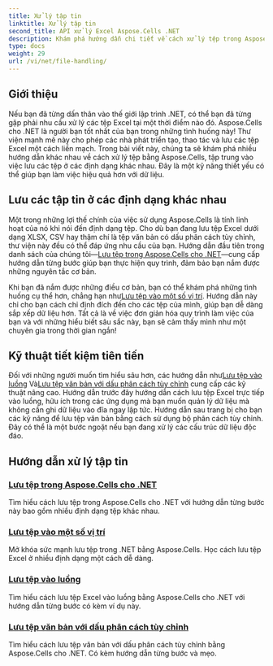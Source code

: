 ```yaml
---
title: Xử lý tập tin
linktitle: Xử lý tập tin
second_title: API xử lý Excel Aspose.Cells .NET
description: Khám phá hướng dẫn chi tiết về cách xử lý tệp trong Aspose.Cells cho .NET, bao gồm lưu vào nhiều định dạng, vị trí và dấu phân cách tùy chỉnh khác nhau.
type: docs
weight: 29
url: /vi/net/file-handling/
---
```

## Giới thiệu

Nếu bạn đã từng dấn thân vào thế giới lập trình .NET, có thể bạn đã từng gặp phải nhu cầu xử lý các tệp Excel tại một thời điểm nào đó. Aspose.Cells cho .NET là người bạn tốt nhất của bạn trong những tình huống này! Thư viện mạnh mẽ này cho phép các nhà phát triển tạo, thao tác và lưu các tệp Excel một cách liền mạch. Trong bài viết này, chúng ta sẽ khám phá nhiều hướng dẫn khác nhau về cách xử lý tệp bằng Aspose.Cells, tập trung vào việc lưu các tệp ở các định dạng khác nhau. Đây là một kỹ năng thiết yếu có thể giúp bạn làm việc hiệu quả hơn với dữ liệu.

## Lưu các tập tin ở các định dạng khác nhau
Một trong những lợi thế chính của việc sử dụng Aspose.Cells là tính linh hoạt của nó khi nói đến định dạng tệp. Cho dù bạn đang lưu tệp Excel dưới dạng XLSX, CSV hay thậm chí là tệp văn bản có dấu phân cách tùy chỉnh, thư viện này đều có thể đáp ứng nhu cầu của bạn. Hướng dẫn đầu tiên trong danh sách của chúng tôi—[Lưu tệp trong Aspose.Cells cho .NET](./file-saving-files-in-aspose-cells-for-net/)—cung cấp hướng dẫn từng bước giúp bạn thực hiện quy trình, đảm bảo bạn nắm được những nguyên tắc cơ bản.

 Khi bạn đã nắm được những điều cơ bản, bạn có thể khám phá những tình huống cụ thể hơn, chẳng hạn như[Lưu tệp vào một số vị trí](./file-saving-file-to-some-location/). Hướng dẫn này chỉ cho bạn cách chỉ định đích đến cho các tệp của mình, giúp bạn dễ dàng sắp xếp dữ liệu hơn. Tất cả là về việc đơn giản hóa quy trình làm việc của bạn và với những hiểu biết sâu sắc này, bạn sẽ cảm thấy mình như một chuyên gia trong thời gian ngắn!

## Kỹ thuật tiết kiệm tiên tiến
 Đối với những người muốn tìm hiểu sâu hơn, các hướng dẫn như[Lưu tệp vào luồng](./file-saving-file-to-stream/) Và[Lưu tệp văn bản với dấu phân cách tùy chỉnh](./file-saving-text-file-with-custom-separator/) cung cấp các kỹ thuật nâng cao. Hướng dẫn trước đây hướng dẫn cách lưu tệp Excel trực tiếp vào luồng, hữu ích trong các ứng dụng mà bạn muốn quản lý dữ liệu mà không cần ghi dữ liệu vào đĩa ngay lập tức. Hướng dẫn sau trang bị cho bạn các kỹ năng để lưu tệp văn bản bằng cách sử dụng bộ phân cách tùy chỉnh. Đây có thể là một bước ngoặt nếu bạn đang xử lý các cấu trúc dữ liệu độc đáo.

## Hướng dẫn xử lý tập tin
### [Lưu tệp trong Aspose.Cells cho .NET](./file-saving-files-in-aspose-cells-for-net/)
Tìm hiểu cách lưu tệp trong Aspose.Cells cho .NET với hướng dẫn từng bước này bao gồm nhiều định dạng tệp khác nhau.
### [Lưu tệp vào một số vị trí](./file-saving-file-to-some-location/)
Mở khóa sức mạnh lưu tệp trong .NET bằng Aspose.Cells. Học cách lưu tệp Excel ở nhiều định dạng một cách dễ dàng.
### [Lưu tệp vào luồng](./file-saving-file-to-stream/)
Tìm hiểu cách lưu tệp Excel vào luồng bằng Aspose.Cells cho .NET với hướng dẫn từng bước có kèm ví dụ này.
### [Lưu tệp văn bản với dấu phân cách tùy chỉnh](./file-saving-text-file-with-custom-separator/)
Tìm hiểu cách lưu tệp văn bản với dấu phân cách tùy chỉnh bằng Aspose.Cells cho .NET. Có kèm hướng dẫn từng bước và mẹo.